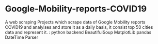 # Google-Mobility-reports-COVID19

A web scraping Projects which scrape data of Google Mobility reports COVID19 and analyises and store it as a daily basis, it consist top 50 cities data and represent it.
:
python backend 
BeautifulSoup
MatplotLib
pandas
DateTime
Parser
